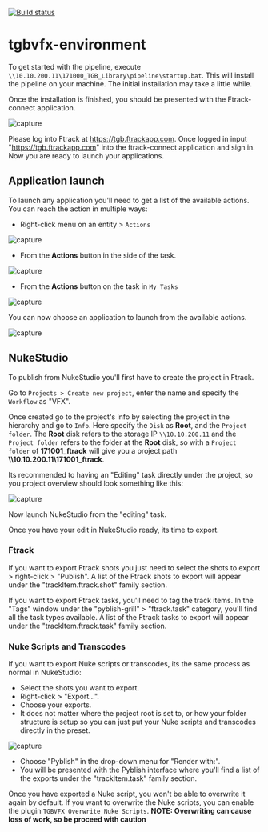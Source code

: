 [![Build status](https://ci.appveyor.com/api/projects/status/c7m59nneopj0g2vh?svg=true)](https://ci.appveyor.com/project/borkthestork/tgbvfx-environment)

# tgbvfx-environment

To get started with the pipeline, execute ```\\10.10.200.11\171000_TGB_Library\pipeline\startup.bat```. This will install the pipeline on your machine. The initial installation may take a little while.

Once the installation is finished, you should be presented with the Ftrack-connect application.

![capture](https://user-images.githubusercontent.com/1860085/28813336-3290973e-7699-11e7-896f-4037f0e04cea.PNG)

Please log into Ftrack at https://tgb.ftrackapp.com. Once logged in input "https://tgb.ftrackapp.com" into the ftrack-connect application and sign in. Now you are ready to launch your applications.

## Application launch

To launch any application you'll need to get a list of the available actions. You can reach the action in multiple ways:

- Right-click menu on an entity > ```Actions```

![capture](https://user-images.githubusercontent.com/1860085/28925020-ed958690-7863-11e7-8884-9cceb3acabf6.PNG)
- From the **Actions** button in the side of the task.

![capture](https://user-images.githubusercontent.com/1860085/28925075-123bd224-7864-11e7-9573-82e1b1fb6c29.PNG)

- From the **Actions** button on the task in ```My Tasks```

![capture](https://user-images.githubusercontent.com/1860085/28925215-814e4c78-7864-11e7-83ab-5fc0f3651b98.PNG)

You can now choose an application to launch from the available actions.

![capture](https://user-images.githubusercontent.com/1860085/28924918-95c234d6-7863-11e7-9048-4598668f38c0.PNG)

## NukeStudio

To publish from NukeStudio you'll first have to create the project in Ftrack.

Go to ```Projects > Create new project```, enter the name and specify the ```Workflow``` as "VFX".

Once created go to the project's info by selecting the project in the hierarchy and go to ```Info```. Here specify the ```Disk``` as **Root**, and the ```Project folder```. The **Root** disk refers to the storage IP ```\\10.10.200.11``` and the ```Project folder``` refers to the folder at the **Root** disk, so with a ```Project folder``` of **171001_ftrack** will give you a project path **\\\10.10.200.11\171001_ftrack**.

Its recommended to having an "Editing" task directly under the project, so you project overview should look something like this:

![capture](https://user-images.githubusercontent.com/1860085/28670596-ba4607e0-72d9-11e7-9e02-545ac894daa6.PNG)

Now launch NukeStudio from the "editing" task.

Once you have your edit in NukeStudio ready, its time to export.

### Ftrack

If you want to export Ftrack shots you just need to select the shots to export > right-click > "Publish". A list of the Ftrack shots to export will appear under the "trackItem.ftrack.shot" family section.

If you want to export Ftrack tasks, you'll need to tag the track items. In the "Tags" window under the "pyblish-grill" > "ftrack.task" category, you'll find all the task types available. A list of the Ftrack tasks to export will appear under the "trackItem.ftrack.task" family section.

### Nuke Scripts and Transcodes

If you want to export Nuke scripts or transcodes, its the same process as normal in NukeStudio:

- Select the shots you want to export.
- Right-click > "Export...".
- Choose your exports.
 - It does not matter where the project root is set to, or how your folder structure is setup so you can just put your Nuke scripts and transcodes directly in the preset.

 ![capture](https://user-images.githubusercontent.com/1860085/28813768-033234f0-769b-11e7-9ace-0550f4a3677b.PNG)

- Choose "Pyblish" in the drop-down menu for "Render with:".
- You will be presented with the Pyblish interface where you'll find a list of the exports under the "trackItem.task" family section.

Once you have exported a Nuke script, you won't be able to overwrite it again by default. If you want to overwrite the Nuke scripts, you can enable the plugin ```TGBVFX Overwrite Nuke Scripts```.
**NOTE: Overwriting can cause loss of work, so be proceed with caution**
